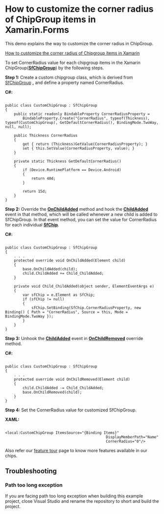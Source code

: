 # How to customize the corner radius of ChipGroup items in Xamarin.Forms
This demo explains the way to customize the corner radius in ChipGroup.

[How to customize the corner radius of Chipgroup items in Xamarin](https://www.syncfusion.com/kb/11282/?utm_medium=listing&utm_source=github-examples)

To set CornerRadius value for each chipgroup items in the Xamarin ChipGroup([**SfChipGroup**](https://help.syncfusion.com/cr/xamarin/Syncfusion.Buttons.XForms~Syncfusion.XForms.Buttons.SfChipGroup.html)) by the following steps.

**Step 1:** Create a custom chipgroup class, which is derived from [SfChipGroup](https://help.syncfusion.com/cr/xamarin/Syncfusion.Buttons.XForms~Syncfusion.XForms.Buttons.SfChipGroup.html) **,** and define a property named CornerRadius.

**C#:**

```

public class CustomChipGroup : SfChipGroup
{
    public static readonly BindableProperty CornerRadiusProperty =
        BindableProperty.Create("CornerRadius", typeof(Thickness), typeof(CustomChipGroup), GetDefaultCornerRadius(), BindingMode.TwoWay, null, null);

    public Thickness CornerRadius
    {
        get { return (Thickness)GetValue(CornerRadiusProperty); }
        set { this.SetValue(CornerRadiusProperty, value); }
    }

    private static Thickness GetDefaultCornerRadius()
    {
        if (Device.RuntimePlatform == Device.Android)
        {
            return 40d;
        }

        return 15d;
    }
}

```

**Step 2:** Override the [**OnChildAdded**](https://help.syncfusion.com/cr/cref_files/xamarin/Syncfusion.Buttons.XForms~Syncfusion.XForms.Buttons.SfChipGroup~OnChildAdded.html) method and hook the [**ChildAdded**](https://help.syncfusion.com/cr/cref_files/xamarin/Syncfusion.Buttons.XForms~Syncfusion.XForms.Buttons.SfChipGroup~ChildAdded_EV.html) event in that method, which will be called whenever a new child is added to SfChipGroup. In that event method, you can set the value for CornerRadius for each individual [**SfChip**](https://help.syncfusion.com/cr/cref_files/xamarin/Syncfusion.Buttons.XForms~Syncfusion.XForms.Buttons.SfChip.html).

**C#:**

```

public class CustomChipGroup : SfChipGroup
{
    . . .
    protected override void OnChildAdded(Element child)
    {
        base.OnChildAdded(child);
        child.ChildAdded += Child_ChildAdded;
    }

    private void Child_ChildAdded(object sender, ElementEventArgs e)
    {
        var sfChip = e.Element as SfChip;
        if (sfChip != null)
        {
            sfChip.SetBinding(SfChip.CornerRadiusProperty, new Binding() { Path = "CornerRadius", Source = this, Mode = BindingMode.TwoWay });
        }
    }
}

```

**Step 3:** Unhook the [**ChildAdded**](https://help.syncfusion.com/cr/cref_files/xamarin/Syncfusion.Buttons.XForms~Syncfusion.XForms.Buttons.SfChipGroup~ChildAdded_EV.html) event in [**OnChildRemoved**](https://help.syncfusion.com/cr/cref_files/xamarin/Syncfusion.Buttons.XForms~Syncfusion.XForms.Buttons.SfChipGroup~OnChildRemoved.html) override method.

**C#:**

```

public class CustomChipGroup : SfChipGroup
{
    . . .
    protected override void OnChildRemoved(Element child)
    {
        child.ChildAdded -= Child_ChildAdded;
        base.OnChildRemoved(child);
    }
}

```

**Step 4:** Set the CornerRadius value for customized SfChipGroup.

**XAML:**

```

<local:CustomChipGroup ItemsSource="{Binding Items}" 
                                              DisplayMemberPath="Name"     
                                              CornerRadius="0"/>

```

Also refer our [feature tour](https://www.syncfusion.com/xamarin-ui-controls/xamarin-chips) page to know more features available in our chips.

## <a name="troubleshooting"></a>Troubleshooting ##
### Path too long exception
If you are facing path too long exception when building this example project, close Visual Studio and rename the repository to short and build the project.
